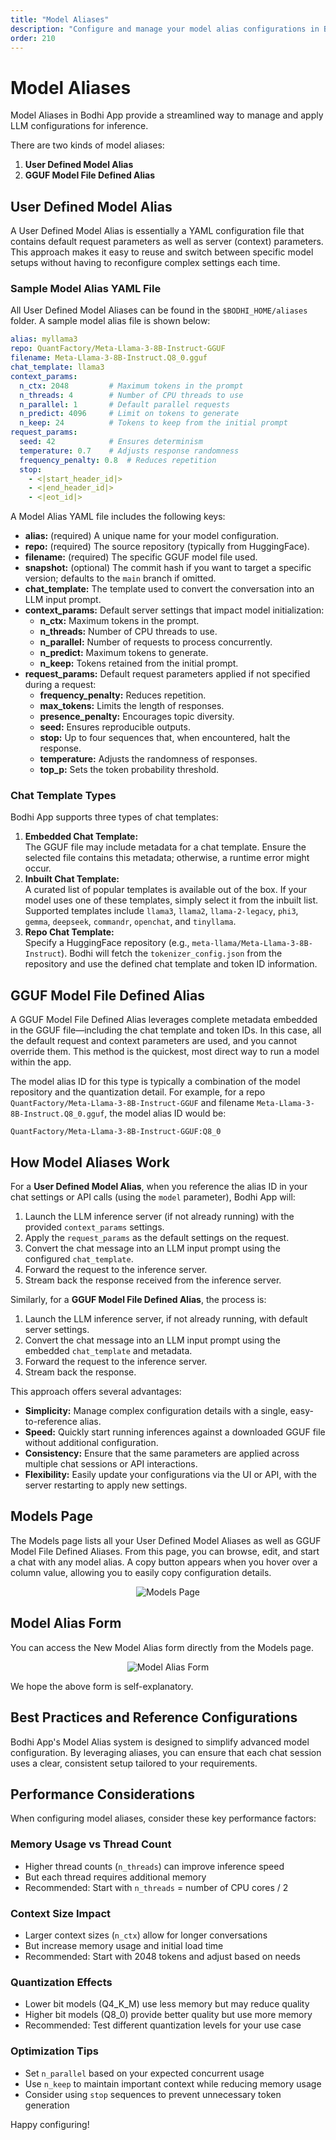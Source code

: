 ```yaml
---
title: "Model Aliases"
description: "Configure and manage your model alias configurations in Bodhi"
order: 210
---
```


# Model Aliases

Model Aliases in Bodhi App provide a streamlined way to manage and apply LLM configurations for inference.

There are two kinds of model aliases:
1. **User Defined Model Alias**
2. **GGUF Model File Defined Alias**

## User Defined Model Alias

A User Defined Model Alias is essentially a YAML configuration file that contains default request parameters as well as server (context) parameters. This approach makes it easy to reuse and switch between specific model setups without having to reconfigure complex settings each time.

### Sample Model Alias YAML File

All User Defined Model Aliases can be found in the `$BODHI_HOME/aliases` folder. A sample model alias file is shown below:

```yaml
alias: myllama3
repo: QuantFactory/Meta-Llama-3-8B-Instruct-GGUF
filename: Meta-Llama-3-8B-Instruct.Q8_0.gguf
chat_template: llama3
context_params:
  n_ctx: 2048         # Maximum tokens in the prompt
  n_threads: 4        # Number of CPU threads to use
  n_parallel: 1       # Default parallel requests
  n_predict: 4096     # Limit on tokens to generate
  n_keep: 24          # Tokens to keep from the initial prompt
request_params:
  seed: 42            # Ensures determinism
  temperature: 0.7    # Adjusts response randomness
  frequency_penalty: 0.8  # Reduces repetition
  stop:
    - <|start_header_id|>
    - <|end_header_id|>
    - <|eot_id|>
```

A Model Alias YAML file includes the following keys:

- **alias:** (required) A unique name for your model configuration.
- **repo:** (required) The source repository (typically from HuggingFace).
- **filename:** (required) The specific GGUF model file used.
- **snapshot:** (optional) The commit hash if you want to target a specific version; defaults to the `main` branch if omitted.
- **chat_template:** The template used to convert the conversation into an LLM input prompt.
- **context_params:** Default server settings that impact model initialization:
  - **n_ctx:** Maximum tokens in the prompt.
  - **n_threads:** Number of CPU threads to use.
  - **n_parallel:** Number of requests to process concurrently.
  - **n_predict:** Maximum tokens to generate.
  - **n_keep:** Tokens retained from the initial prompt.
- **request_params:** Default request parameters applied if not specified during a request:
  - **frequency_penalty:** Reduces repetition.
  - **max_tokens:** Limits the length of responses.
  - **presence_penalty:** Encourages topic diversity.
  - **seed:** Ensures reproducible outputs.
  - **stop:** Up to four sequences that, when encountered, halt the response.
  - **temperature:** Adjusts the randomness of responses.
  - **top_p:** Sets the token probability threshold.

### Chat Template Types

Bodhi App supports three types of chat templates:
1. **Embedded Chat Template:**  
   The GGUF file may include metadata for a chat template. Ensure the selected file contains this metadata; otherwise, a runtime error might occur.
2. **Inbuilt Chat Template:**  
   A curated list of popular templates is available out of the box. If your model uses one of these templates, simply select it from the inbuilt list. Supported templates include `llama3`, `llama2`, `llama-2-legacy`, `phi3`, `gemma`, `deepseek`, `commandr`, `openchat`, and `tinyllama`.
3. **Repo Chat Template:**  
   Specify a HuggingFace repository (e.g., `meta-llama/Meta-Llama-3-8B-Instruct`). Bodhi will fetch the `tokenizer_config.json` from the repository and use the defined chat template and token ID information.

## GGUF Model File Defined Alias

A GGUF Model File Defined Alias leverages complete metadata embedded in the GGUF file—including the chat template and token IDs. In this case, all the default request and context parameters are used, and you cannot override them. This method is the quickest, most direct way to run a model within the app.

The model alias ID for this type is typically a combination of the model repository and the quantization detail. For example, for a repo `QuantFactory/Meta-Llama-3-8B-Instruct-GGUF` and filename `Meta-Llama-3-8B-Instruct.Q8_0.gguf`, the model alias ID would be:
```
QuantFactory/Meta-Llama-3-8B-Instruct-GGUF:Q8_0
```

## How Model Aliases Work

For a **User Defined Model Alias**, when you reference the alias ID in your chat settings or API calls (using the `model` parameter), Bodhi App will:
1. Launch the LLM inference server (if not already running) with the provided `context_params` settings.
2. Apply the `request_params` as the default settings on the request.
3. Convert the chat message into an LLM input prompt using the configured `chat_template`.
4. Forward the request to the inference server.
5. Stream back the response received from the inference server.

Similarly, for a **GGUF Model File Defined Alias**, the process is:
1. Launch the LLM inference server, if not already running, with default server settings.
2. Convert the chat message into an LLM input prompt using the embedded `chat_template` and metadata.
3. Forward the request to the inference server.
4. Stream back the response.

This approach offers several advantages:

- **Simplicity:** Manage complex configuration details with a single, easy-to-reference alias.
- **Speed:** Quickly start running inferences against a downloaded GGUF file without additional configuration.
- **Consistency:** Ensure that the same parameters are applied across multiple chat sessions or API interactions.
- **Flexibility:** Easily update your configurations via the UI or API, with the server restarting to apply new settings.

## Models Page

The Models page lists all your User Defined Model Aliases as well as GGUF Model File Defined Aliases. From this page, you can browse, edit, and start a chat with any model alias. A copy button appears when you hover over a column value, allowing you to easily copy configuration details.

<p align="center">
  <img 
    src="/doc-images/models-page.jpeg" 
    alt="Models Page" 
    class="rounded-lg border-2 border-gray-200 dark:border-gray-700 shadow-lg hover:shadow-xl transition-shadow duration-300 max-w-[90%]"
  />
</p>

## Model Alias Form

You can access the New Model Alias form directly from the Models page.

<p align="center">
  <img 
    src="/doc-images/model-alias.jpeg" 
    alt="Model Alias Form" 
    class="rounded-lg border-2 border-gray-200 dark:border-gray-700 shadow-lg hover:shadow-xl transition-shadow duration-300 max-w-[90%]"
  />
</p>

We hope the above form is self-explanatory.

## Best Practices and Reference Configurations

Bodhi App's Model Alias system is designed to simplify advanced model configuration. By leveraging aliases, you can ensure that each chat session uses a clear, consistent setup tailored to your requirements.

## Performance Considerations

When configuring model aliases, consider these key performance factors:

### Memory Usage vs Thread Count
- Higher thread counts (`n_threads`) can improve inference speed
- But each thread requires additional memory
- Recommended: Start with `n_threads` = number of CPU cores / 2

### Context Size Impact
- Larger context sizes (`n_ctx`) allow for longer conversations
- But increase memory usage and initial load time
- Recommended: Start with 2048 tokens and adjust based on needs

### Quantization Effects
- Lower bit models (Q4_K_M) use less memory but may reduce quality
- Higher bit models (Q8_0) provide better quality but use more memory
- Recommended: Test different quantization levels for your use case

### Optimization Tips
- Set `n_parallel` based on your expected concurrent usage
- Use `n_keep` to maintain important context while reducing memory usage
- Consider using `stop` sequences to prevent unnecessary token generation

Happy configuring!

